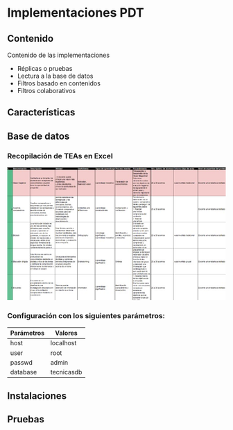 # Implementaciones PDT 
## Contenido
Contenido de las implementaciones

- Réplicas o pruebas
- Lectura a la base de datos
- Filtros basado en contenidos
- Filtros colaborativos

## Características

## Base de datos
### Recopilación de TEAs en Excel

![img](Readme-imagenes/TEAs.jpg)
### Configuración con los siguientes parámetros:

| Parámetros | Valores |
| ------ | ------ |
| host | localhost |
| user | root |
| passwd | admin |
| database | tecnicasdb |


## Instalaciones

## Pruebas

